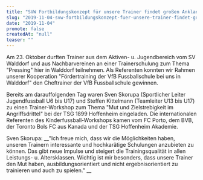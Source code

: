 ```yaml
---
title: "SVW Fortbildungskonzept für unsere Trainer findet großen Anklang"
slug: "2019-11-04-svw-fortbildungskonzept-fuer-unsere-trainer-findet-grossen-anklang"
date: "2019-11-04"
promote: false
createdAt: "null"
teaser: ""
---
```

Am 23. Oktober durften Trainer aus dem Aktiven- u. Jugendbereich vom SV Walddorf und aus Nachbarvereinen an einer Trainerschulung zum Thema "Pressing" hier in Walddorf teilnehmen. Als Referenten konnten wir Rahmen unserer Kooperation "Fördertraining der VfB Fussballschule bei uns in Walddorf" den Cheftrainer der VfB Fussballschule gewinnen.


Bereits am darauffolgenden Tag waren Sven Skorupa (Sportlicher Leiter Jugendfussball U6 bis U17) und Steffen Kittelmann (Teamleiter U13 bis U17) zu einen Trainer-Workshop zum Thema "Mut und Zielstrebigkeit im Angriffsdrittel" bei der TSG 1899 Hoffenheim eingeladen. Die internationalen Referenten des Kinderfussball-Workshops kamen vom FC Porto, dem BVB, der Toronto Bols FC aus Kanada und der TSG Hoffenheim Akademie.


Sven Skorupa:  __"Ich freue mich, dass wir die Möglichkeiten haben, unseren Trainern interessante und hochkarätige Schulungen anzubieten zu können. Das gibt neue Impulse und steigert die Trainingsqualität in allen Leistungs- u. Altersklassen. Wichtig ist mir besonders, dass unsere Trainer den Mut haben, ausbildungsorientiert und nicht ergebnisorientiert zu trainieren und auch zu spielen." __
